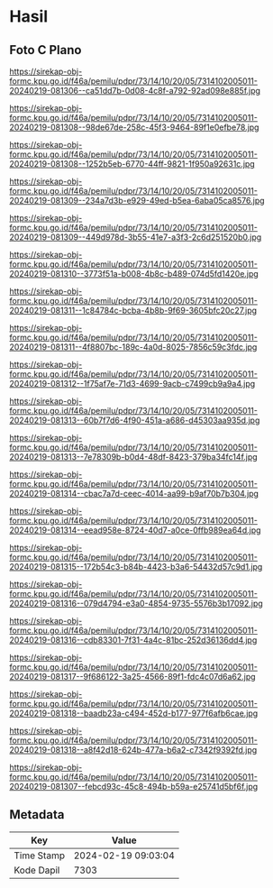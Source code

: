 # Hasil

## Foto C Plano

https://sirekap-obj-formc.kpu.go.id/f46a/pemilu/pdpr/73/14/10/20/05/7314102005011-20240219-081306--ca51dd7b-0d08-4c8f-a792-92ad098e885f.jpg

https://sirekap-obj-formc.kpu.go.id/f46a/pemilu/pdpr/73/14/10/20/05/7314102005011-20240219-081308--98de67de-258c-45f3-9464-89f1e0efbe78.jpg

https://sirekap-obj-formc.kpu.go.id/f46a/pemilu/pdpr/73/14/10/20/05/7314102005011-20240219-081308--1252b5eb-6770-44ff-9821-1f950a92631c.jpg

https://sirekap-obj-formc.kpu.go.id/f46a/pemilu/pdpr/73/14/10/20/05/7314102005011-20240219-081309--234a7d3b-e929-49ed-b5ea-6aba05ca8576.jpg

https://sirekap-obj-formc.kpu.go.id/f46a/pemilu/pdpr/73/14/10/20/05/7314102005011-20240219-081309--449d978d-3b55-41e7-a3f3-2c6d251520b0.jpg

https://sirekap-obj-formc.kpu.go.id/f46a/pemilu/pdpr/73/14/10/20/05/7314102005011-20240219-081310--3773f51a-b008-4b8c-b489-074d5fd1420e.jpg

https://sirekap-obj-formc.kpu.go.id/f46a/pemilu/pdpr/73/14/10/20/05/7314102005011-20240219-081311--1c84784c-bcba-4b8b-9f69-3605bfc20c27.jpg

https://sirekap-obj-formc.kpu.go.id/f46a/pemilu/pdpr/73/14/10/20/05/7314102005011-20240219-081311--4f8807bc-189c-4a0d-8025-7856c59c3fdc.jpg

https://sirekap-obj-formc.kpu.go.id/f46a/pemilu/pdpr/73/14/10/20/05/7314102005011-20240219-081312--1f75af7e-71d3-4699-9acb-c7499cb9a9a4.jpg

https://sirekap-obj-formc.kpu.go.id/f46a/pemilu/pdpr/73/14/10/20/05/7314102005011-20240219-081313--60b7f7d6-4f90-451a-a686-d45303aa935d.jpg

https://sirekap-obj-formc.kpu.go.id/f46a/pemilu/pdpr/73/14/10/20/05/7314102005011-20240219-081313--7e78309b-b0d4-48df-8423-379ba34fc14f.jpg

https://sirekap-obj-formc.kpu.go.id/f46a/pemilu/pdpr/73/14/10/20/05/7314102005011-20240219-081314--cbac7a7d-ceec-4014-aa99-b9af70b7b304.jpg

https://sirekap-obj-formc.kpu.go.id/f46a/pemilu/pdpr/73/14/10/20/05/7314102005011-20240219-081314--eead958e-8724-40d7-a0ce-0ffb989ea64d.jpg

https://sirekap-obj-formc.kpu.go.id/f46a/pemilu/pdpr/73/14/10/20/05/7314102005011-20240219-081315--172b54c3-b84b-4423-b3a6-54432d57c9d1.jpg

https://sirekap-obj-formc.kpu.go.id/f46a/pemilu/pdpr/73/14/10/20/05/7314102005011-20240219-081316--079d4794-e3a0-4854-9735-5576b3b17092.jpg

https://sirekap-obj-formc.kpu.go.id/f46a/pemilu/pdpr/73/14/10/20/05/7314102005011-20240219-081316--cdb83301-7f31-4a4c-81bc-252d36136dd4.jpg

https://sirekap-obj-formc.kpu.go.id/f46a/pemilu/pdpr/73/14/10/20/05/7314102005011-20240219-081317--9f686122-3a25-4566-89f1-fdc4c07d6a62.jpg

https://sirekap-obj-formc.kpu.go.id/f46a/pemilu/pdpr/73/14/10/20/05/7314102005011-20240219-081318--baadb23a-c494-452d-b177-977f6afb6cae.jpg

https://sirekap-obj-formc.kpu.go.id/f46a/pemilu/pdpr/73/14/10/20/05/7314102005011-20240219-081318--a8f42d18-624b-477a-b6a2-c7342f9392fd.jpg

https://sirekap-obj-formc.kpu.go.id/f46a/pemilu/pdpr/73/14/10/20/05/7314102005011-20240219-081307--febcd93c-45c8-494b-b59a-e25741d5bf6f.jpg


## Metadata

| Key        | Value               |
| ---------- | ------------------- |
| Time Stamp | 2024-02-19 09:03:04 |
| Kode Dapil | 7303                |



